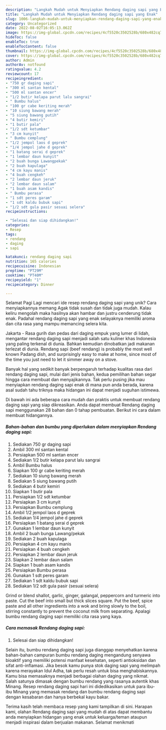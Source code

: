 ```yaml
---
description: "Langkah Mudah untuk Menyiapkan Rendang daging sapi yang Enak"
title: "Langkah Mudah untuk Menyiapkan Rendang daging sapi yang Enak"
slug: 1006-langkah-mudah-untuk-menyiapkan-rendang-daging-sapi-yang-enak
category: Uncategorized
date: 2022-08-02T16:05:13.062Z
image: https://img-global.cpcdn.com/recipes/4cf5520c3502528b/680x482cq70/rendang-daging-sapi-foto-resep-utama.jpg
hideToc: false
enableToc: true
enableTocContent: false
thumbnail: https://img-global.cpcdn.com/recipes/4cf5520c3502528b/680x482cq70/rendang-daging-sapi-foto-resep-utama.jpg
cover: https://img-global.cpcdn.com/recipes/4cf5520c3502528b/680x482cq70/rendang-daging-sapi-foto-resep-utama.jpg
author: Admin
authorAv: notfound
ratingvalue: 4.2
reviewcount: 17
recipeingredient:
- "750 gr daging sapi"
- "300 ml santan kental"
- "500 ml santan encer"
- "1/2 butir kelapa parut lalu sangrai"
- " Bumbu halus"
- "100 gr cabe keriting merah"
- "10 siung bawang merah"
- "5 siung bawang putih"
- "4 butir kemiri"
- "1 butir pala"
- "1/2 sdt ketumbar"
- "3 cm kunyit"
- " Bumbu cemplung"
- "1/2 jempol laos d geprek"
- "1/4 jempol jahe d geprek"
- "1 batang serai d geprek"
- "1 lembar daun kunyit"
- "2 buah bunga Lawangpekak"
- "2 buah kapulaga"
- "4 cm kayu manis"
- "4 buah cengkeh"
- "2 lembar daun jeruk"
- "2 lembar daun salam"
- "1 buah asam kandis"
- " Bumbu perasa"
- "1 sdt peres garam"
- "1 sdt kaldu bubuk sapi"
- "1/2 sdt gula pasir sesuai selera"
recipeinstructions:

- "Selesai dan siap dihidangkan!"
categories:
- Resep
tags:
- rendang
- daging
- sapi

katakunci: rendang daging sapi 
nutrition: 165 calories
recipecuisine: Indonesian
preptime: "PT29M"
cooktime: "PT40M"
recipeyield: "1"
recipecategory: Dinner

---
```



Selamat Pagi Lagi mencari ide resep rendang daging sapi yang unik? Cara menyiapkannya memang Agak tidak susah dan tidak juga mudah. Kalau keliru mengolah maka hasilnya akan hambar dan justru cenderung tidak enak. Padahal rendang daging sapi yang enak selayaknya memiliki aroma dan cita rasa yang mampu memancing selera kita.


Jakarta - Rasa gurih dan pedas dari daging empuk yang lumer di lidah, mengantar rendang daging sapi menjadi salah satu kuliner khas Indonesia yang paling terkenal di dunia. Bahkan kemudian dinobatkan jadi makanan terlezat di dunia. Rendang sapi (beef rendang) is probably the most well known Padang dish, and surprisingly easy to make at home, since most of the time you just need to let it simmer away on a stove.

Banyak hal yang sedikit banyak berpengaruh terhadap kualitas rasa dari rendang daging sapi, mulai dari jenis bahan, kedua pemilihan bahan segar hingga cara membuat dan menyajikannya. Tak perlu pusing jika mau menyiapkan rendang daging sapi enak di mana pun anda berada, karena asal sudah tahu triknya maka hidangan ini dapat menjadi suguhan istimewa.


Di bawah ini ada beberapa cara mudah dan praktis untuk membuat rendang daging sapi yang siap dikreasikan. Anda dapat membuat Rendang daging sapi menggunakan 28 bahan dan 0 tahap pembuatan. Berikut ini cara dalam membuat hidangannya.

<!--inarticleads1-->

##### Bahan-bahan dan bumbu yang diperlukan dalam menyiapkan Rendang daging sapi:

1. Sediakan 750 gr daging sapi
1. Ambil 300 ml santan kental
1. Persiapkan 500 ml santan encer
1. Sediakan 1/2 butir kelapa parut lalu sangrai
1. Ambil  Bumbu halus
1. Siapkan 100 gr cabe keriting merah
1. Sediakan 10 siung bawang merah
1. Sediakan 5 siung bawang putih
1. Sediakan 4 butir kemiri
1. Siapkan 1 butir pala
1. Persiapkan 1/2 sdt ketumbar
1. Persiapkan 3 cm kunyit
1. Persiapkan  Bumbu cemplung
1. Ambil 1/2 jempol laos d geprek
1. Sediakan 1/4 jempol jahe d geprek
1. Persiapkan 1 batang serai d geprek
1. Gunakan 1 lembar daun kunyit
1. Ambil 2 buah bunga Lawang/pekak
1. Sediakan 2 buah kapulaga
1. Persiapkan 4 cm kayu manis
1. Persiapkan 4 buah cengkeh
1. Persiapkan 2 lembar daun jeruk
1. Siapkan 2 lembar daun salam
1. Siapkan 1 buah asam kandis
1. Persiapkan  Bumbu perasa
1. Gunakan 1 sdt peres garam
1. Sediakan 1 sdt kaldu bubuk sapi
1. Sediakan 1/2 sdt gula pasir (sesuai selera)


Grind or blend shallot, garlic, ginger, galangal, peppercorn and turmeric into paste. Cut the beef into small but thick slices square. Put the beef, spice paste and all other ingredients into a wok and bring slowly to the boil, stirring constantly to prevent the coconut milk from separating. Apalagi bumbu rendang daging sapi memiliki cita rasa yang kaya. 

<!--inarticleads2-->

##### Cara memasak Rendang daging sapi:


1. Selesai dan siap dihidangkan!

Selain itu, bumbu rendang daging sapi juga dianggap menyehatkan karena bahan-bahan campuran bumbu rendang daging mengandung senyawa bioaktif yang memiliki potensi manfaat kesehatan, seperti antioksidan dan sifat anti-inflamasi. Jika besok kamu punya stok daging sapi yang melimpah karena merayakan Idul Adha, tak perlu resah untuk bisa menghabiskannya. Kamu bisa memasaknya menjadi berbagai olahan daging yang nikmat. Salah satunya dimasak dengan bumbu rendang yang rasanya autentik khas Minang. Resep rendang daging sapi hari ini didedikasikan untuk para ibu-ibu Minang yang memasak rendang dan bumbu rendang daging sapi dengan kesabaran dan hanya berbekal kayu bakar. 

Terima kasih telah membaca resep yang kami tampilkan di sini. Harapan kami, olahan Rendang daging sapi yang mudah di atas dapat membantu anda menyiapkan hidangan yang enak untuk keluarga/teman ataupun menjadi inspirasi dalam berjualan makanan. Selamat menikmati
